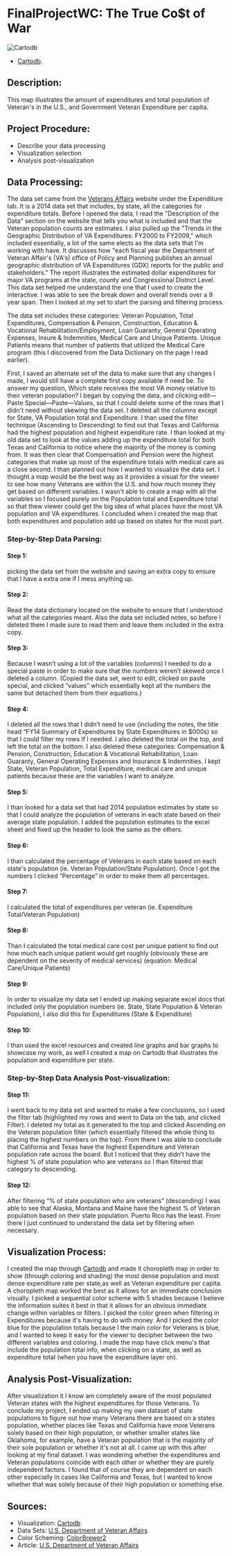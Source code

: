 # FinalProjectWC: The True Co$t of War
![Cartodb](http://i.imgur.com/EoGaOds.jpg)
* [Cartodb](http://bit.ly/1MLv5x9).

## Description: 
This map illustrates the amount of expenditures and total population of Veteran's in the U.S., and Government Veteran Expenditure per capita.
## Project Procedure: 
* Describe your data processing
* Visualization selection 
* Analysis post-visualization

## Data Processing: 
The data set came from the [Veterans Affairs](http://www1.va.gov/vetdata/Expenditures.asp) website under the Expenditure tab. It is a 2014 data set that includes, by state, all the categories for expenditure totals. Before I opened the data, I read the "Description of the Data" section on the website that tells you what is included and that the Veteran population counts are estimates. I also pulled up the "Trends in the Geographic Distribution of VA Expenditures: FY2000 to FY2009," which included essentially, a lot of the same elects as the data sets that I'm working with have. It discusses how "each fiscal year the Department of Veteran Affair's (VA's) office of Policy and Planning publishes an annual geographic distribution of VA Expenditures (GDX) reports for the public and stakeholders." The report illustrates the estimated dollar expenditures for major VA programs at the state, county and Congressional District Level. This data set helped me understand the one that I used to create the interactive. I was able to see the break down and overall trends over a 9 year span. Then I looked at my set to start the parsing and filtering process. 

The data set includes these categories: Veteran Population, Total Expenditures, Compensation & Pension, Construction, Education & Vocational Rehabilitation/Employment, Loan Guaranty, General Operating Expenses, Insure & Indemnities, Medical Care and Unique Patients. Unique Patients means that number of patients that utilized the Medical Care program (this I discovered from the Data Dictionary on the page I read earlier).
 
First, I saved an alternate set of the data to make sure that any changes I made, I would still have a complete first copy available if need be. To answer my question, Which state receives the most VA money relative to their veteran population? I began by copying the data, and clicking edit—Paste Special—Paste—Values, so that I could delete some of the rows that I didn't need without skewing the data set. I deleted all the columns except for State, VA Population total and Expenditure. I than used the filter technique (Ascending to Descending) to find out that Texas and California had the highest population and highest expenditure rate. I than looked at my old data set to look at the values adding up the expenditure total for both Texas and California to notice where the majority of the money is coming from. It was then clear that Compensation and Pension were the highest categories that make up most of the expenditure totals with medical care as a close second. I than planned out how I wanted to visualize the data set. I thought a map would be the best way as it provides a visual for the viewer to see how many Veterans are within the U.S. and how much money they get based on different variables. I wasn't able to create a map with all the variables so I focused purely on the Population total and Expenditure total so that thew viewer could get the big idea of what places have the most VA population and VA expenditures. I concluded when I created the map that both expenditures and population add up based on states for the most part. 

### Step-by-Step Data Parsing: 

#### Step 1: 
picking the data set from the website and saving an extra copy to ensure that I have a extra one if I mess anything up. 

#### Step 2: 
Read the data dictionary located on the website to ensure that I understood what all the categories meant. Also the data set included notes, so before I deleted them I made sure to read them and leave them included in the extra copy. 

#### Step 3: 
Because I wasn’t using a lot of the variables (columns) I needed to do a special paste in order to make sure that the numbers weren’t skewed once I deleted a column. (Copied the data set, went to edit, clicked on paste special, and clicked “values” which essentially kept all the numbers the same but detached them from their equations.)

#### Step 4: 
I deleted all the rows that I didn’t need to use (including the notes, the title head “FY14 Summary of Expenditures by State Expenditures in $000s) so that I could filter my rows if I needed. I also deleted the total on the top, and left the total on the bottom. I also deleted these categories: Compensation & Pension, Construction, Education & Vocational Rehabilitation, Loan Guaranty, General Operating Expenses and Insurance & Indemnities. I kept State, Veteran Population, Total Expenditure, medical care and unique patients because these are the variables I want to analyze. 

#### Step 5: 
I than looked for a data set that had 2014 population estimates by state so that I could analyze the population of veterans in each state based on their average state population. I added the population estimates to the excel sheet and fixed up the header to look the same as the others.

#### Step 6: 
I than calculated the percentage of Veterans in each state based on each state's population (ie. Veteran Population/State Population). Once I got the numbers I clicked “Percentage” in order to make them all percentages.

#### Step 7: 
I calculated the total of expenditures per veteran (ie. Expenditure Total/Veteran Population)

#### Step 8: 
Than I calculated the total medical care cost per unique patient to find out how much each unique patient would get roughly (obviously these are dependent on the severity of medical services) (equation: Medical Care/Unique Patients)

#### Step 9: 
In order to visualize my data set I ended up making separate excel docs that included only the population numbers (ie. State, State Population & Veteran Population), I also did this for Expenditures (State & Expenditure) 

#### Step 10: 
I than used the excel resources and created line graphs and bar graphs to showcase my work, as well I created a map on Cartodb that illustrates the population and expenditure per state. 

### Step-by-Step Data Analysis Post-visualization: 

#### Step 11: 
I went back to my data set and wanted to make a few conclusions, so I used the filter tab (highlighted my rows and went to Data on the tab, and clicked Filter). I deleted my total as it generated to the top and clicked Ascending on the Veteran population filter (which essentially filtered the whole thing to placing the highest numbers on the top). From there I was able to conclude that California and Texas have the highest Expenditure and Veteran population rate across the board. But I noticed that they didn’t have the highest % of state population who are veterans so I than filtered that category to descending.

#### Step 12: 
After filtering “% of state population who are veterans” (descending) I was able to see that Alaska, Montana and Maine have the highest % of Veteran population based on their state population. Puerto Rico has the least. From there I just continued to understand the data set by filtering when necessary. 

## Visualization Process:
I created the map through [Cartodb](http://bit.ly/1MLv5x9) and made it choropleth map in order to show (through coloring and shading) the most dense population and most dense expenditure rate per state,as well as Veteran expenditure per capita. A choropleth map worked the best as it allows for an immediate conclusion visually. I picked a sequential color scheme with 5 shades because I believe the information suites it best in that it allows for an obvious immediate change within variables or filters. I picked the color green when filtering in Expenditures because it's having to do with money. And I picked the color blue for the population totals because I the main color for Veterans is blue, and I wanted to keep it easy for the viewer to decipher between the two different variables and coloring. I made the map have click menu's that include the population total info, when clicking on a state, as well as expenditure total (when you have the expenditure layer on).

## Analysis Post-Visualization: 
After visualization it I know am completely aware of the most populated Veteran states with the highest expenditures for those Veterans. To conclude my project, I ended up making my own dataset of state populations to figure out how many Veterans there are based on a states population, whether places like Texas and California have more Veterans solely based on their high population, or whether smaller states like Oklahoma, for example, have a Veteran population that is the majority of their sole population or whether it's not at all. I came up with this after looking at my final dataset. I was wondering whether the expenditures and Veteran populations coincide with each other or whether they are purely independent factors. I found that of course they are dependent on each other especially in cases like California and Texas, but I wanted to know whether that was solely because of their high population or something else.

## Sources:
* Visualization: [Cartodb](http://bit.ly/1MLv5x9)
* Data Sets: [U.S. Department of Veteran Affairs](http://www1.va.gov/vetdata/Expenditures.asp)
* Color Scheming: [ColorBrewer2](http://www.colorbrewer2.org)
* Article: [U.S. Department of Veteran Affairs](http://www.research.va.gov/currents/0915-2.cfm)
